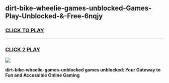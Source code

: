 
## dirt-bike-wheelie-games-unblocked-Games-Play-Unblocked-&-Free-6nqjy
<h3>
<a href="https://premium76.site?title=dirt-bike-wheelie-games-unblocked&ref=24A">CLICK TO PLAY</a></h3>
<hr>

<h3>
<a href="https://premium76.site?title=dirt-bike-wheelie-games-unblocked&ref=24A">CLICK 2 PLAY</a>
  
</h3>

<a href="https://premium76.site?title=dirt-bike-wheelie-games-unblocked&ref=24A"><img src="https://clearcache.store/games.png"></a>


**dirt-bike-wheelie-games-unblocked games unblocked: Your Gateway to Fun and Accessible Online Gaming**
